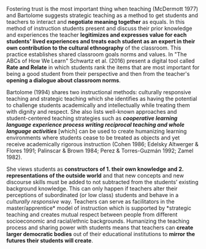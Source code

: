 Fostering trust is the most important thing when teaching (McDermott 1977) and Bartolome suggests strategic teaching as a method to get students and teachers to interact and **negotiate meaning together** as equals. In this method of instruction students present and discuss their prior knowledge and experiences the teacher **legitimizes and expresses value for each students' lived experiences and treats each student as an expert in their own contribution to the cultural ethnography** of the classroom. This practice establishes shared classroom goals norms and values. In "The ABCs of How We Learn" Schwartz et al. (2016) present a digital tool called **Rate and Relate** in which students rank the items that are most important for being a good student from their perspective and then from the teacher's **opening a dialogue about classroom norms**.

Bartolome (1994) shares two instructional methods: culturally responsive teaching and strategic teaching which she identifies as having the potential to challenge students academically and intellectually while treating them with dignity and respect. She also lists well-known approaches and student-centered teaching strategies such as ***cooperative learning language experience process writing reciprocal teaching and whole language activities*** [which] can be used to create humanizing learning environments where students cease to be treated as objects and yet receive academically rigorous instruction (Cohen 1986; Edelsky Altwerger &amp; Flores 1991; Palinscar &amp; Brown 1984; Perez &amp; Torres-Guzmán 1992; Zamel 1982).

She views students as **constructors of 1. their own knowledge and 2. representations of the outside world** and that new concepts and new discourse skills must be added to not subtracted from the students’ existing background knowledge. This can only happen if teachers alter their perceptions of subordinated (or low class) students and behave in a *culturally responsive* way. Teachers can serve as facilitators in the master/apprentice* model of instruction which is supported by *strategic teaching and creates mutual respect between people from different socioeconomic and racial/ethnic backgrounds. Humanizing the teaching process and sharing power with students means that teachers can **create larger democratic bodies** out of their educational institutions to **mirror the futures their students will create**.